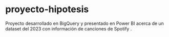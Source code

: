 # proyecto-hipotesis
Proyecto desarrollado en BigQuery y presentado en Power BI acerca de un dataset del 2023 con información de canciones de Spotify . 

